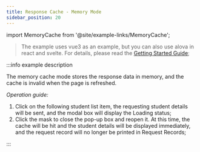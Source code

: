 ```yaml
---
title: Response Cache - Memory Mode
sidebar_position: 20
---
```


import MemoryCache from '@site/example-links/MemoryCache';

> The example uses vue3 as an example, but you can also use alova in react and svelte. For details, please read the [Getting Started Guide](/overview/index);

<MemoryCache></MemoryCache>

:::info example description

The memory cache mode stores the response data in memory, and the cache is invalid when the page is refreshed.

_Operation guide:_

1. Click on the following student list item, the requesting student details will be sent, and the modal box will display the Loading status;
2. Click the mask to close the pop-up box and reopen it. At this time, the cache will be hit and the student details will be displayed immediately, and the request record will no longer be printed in Request Records;

:::
